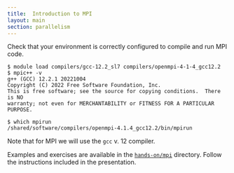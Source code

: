 ```yaml
---
title:  Introduction to MPI
layout: main
section: parallelism
---
```


Check that your environment is correctly configured to compile and run MPI code.

```shell
$ module load compilers/gcc-12.2_sl7 compilers/openmpi-4-1-4_gcc12.2
$ mpic++ -v
g++ (GCC) 12.2.1 20221004
Copyright (C) 2022 Free Software Foundation, Inc.
This is free software; see the source for copying conditions.  There is NO
warranty; not even for MERCHANTABILITY or FITNESS FOR A PARTICULAR PURPOSE.

$ which mpirun
/shared/software/compilers/openmpi-4.1.4_gcc12.2/bin/mpirun
```

Note that for MPI we will use the `gcc` v. 12 compiler.

Examples and exercises are available in the
[`hands-on/mpi`]({{site.exercises_repo}}/hands-on/mpi) directory. Follow the
instructions included in the presentation.
